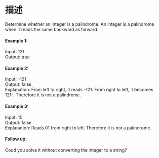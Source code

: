 # 描述
Determine whether an integer is a palindrome. An integer is a palindrome when it reads the same backward as forward.<br>
#### Example 1:
Input: 121<br>
Output: true<br>

#### Example 2:
Input: -121<br>
Output: false<br>
Explanation: From left to right, it reads -121. From right to left, it becomes 121-. Therefore it is not a palindrome.<br>

#### Example 3:
Input: 10<br>
Output: false<br>
Explanation: Reads 01 from right to left. Therefore it is not a palindrome.<br>

#### Follow up:
Coud you solve it without converting the integer to a string?
